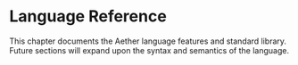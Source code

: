 # Language Reference

This chapter documents the Aether language features and standard library. Future sections will expand upon the syntax and semantics of the language.
